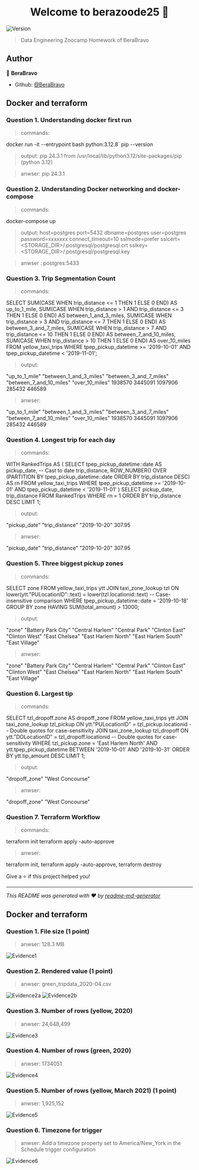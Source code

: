 <h1 align="center">Welcome to berazoode25 👋</h1>
<p>
  <img alt="Version" src="https://img.shields.io/badge/version-1-blue.svg?cacheSeconds=2592000" />
</p>

> Data Engineering Zoocamp Homework of BeraBravo

## Author

👤 **BeraBravo**

* Github: [@BeraBravo](https://github.com/BeraBravo)

##  Docker and terraform 

### Question 1. Understanding docker first run

> commands: 

docker run -it --entrypoint bash python:3.12.8´
pip --version

> output:
pip 24.3.1 from /usr/local/lib/python3.12/site-packages/pip (python 3.12)

> anwser: pip 24.3.1 


### Question 2. Understanding Docker networking and docker-compose

> commands:

docker-compose up

> output:
host=postgres port=5432 dbname=postgres user=postgres password=xxxxxxx connect_timeout=10 sslmode=prefer sslcert=<STORAGE_DIR>/.postgresql/postgresql.crt sslkey=<STORAGE_DIR>/.postgresql/postgresql.key

> anwser : postgres:5433

### Question 3. Trip Segmentation Count

> commands: 

SELECT
  SUM(CASE WHEN trip_distance <= 1 THEN 1 ELSE 0 END) AS up_to_1_mile,
  SUM(CASE WHEN trip_distance > 1 AND trip_distance <= 3 THEN 1 ELSE 0 END) AS between_1_and_3_miles,
  SUM(CASE WHEN trip_distance > 3 AND trip_distance <= 7 THEN 1 ELSE 0 END) AS between_3_and_7_miles,
  SUM(CASE WHEN trip_distance > 7 AND trip_distance <= 10 THEN 1 ELSE 0 END) AS between_7_and_10_miles,
  SUM(CASE WHEN trip_distance > 10 THEN 1 ELSE 0 END) AS over_10_miles
FROM
  yellow_taxi_trips
WHERE
  tpep_pickup_datetime >= '2019-10-01' AND tpep_pickup_datetime < '2019-11-01';

> output:

"up_to_1_mile"	"between_1_and_3_miles"	"between_3_and_7_miles"	"between_7_and_10_miles"	"over_10_miles"
1938570	3445091	1097906	285432	446589

> anwser:

"up_to_1_mile"	"between_1_and_3_miles"	"between_3_and_7_miles"	"between_7_and_10_miles"	"over_10_miles"
1938570	3445091	1097906	285432	446589

### Question 4. Longest trip for each day

> commands: 

WITH RankedTrips AS (
    SELECT
        tpep_pickup_datetime::date AS pickup_date,  -- Cast to date
        trip_distance,
        ROW_NUMBER() OVER (PARTITION BY tpep_pickup_datetime::date ORDER BY trip_distance DESC) AS rn
    FROM yellow_taxi_trips
    WHERE tpep_pickup_datetime >= '2019-10-01' AND tpep_pickup_datetime < '2019-11-01'
)
SELECT pickup_date, trip_distance
FROM RankedTrips
WHERE rn = 1
ORDER BY trip_distance DESC
LIMIT 1;

> output:

"pickup_date"	"trip_distance"
"2019-10-20"	307.95

> anwser:  

"pickup_date"	"trip_distance"
"2019-10-20"	307.95

### Question 5. Three biggest pickup zones

> commands: 

SELECT
    zone
FROM
    yellow_taxi_trips ytt
JOIN
    taxi_zone_lookup tzl ON lower(ytt."PULocationID"::text) = lower(tzl.locationid::text) -- Case-insensitive comparison
WHERE
    tpep_pickup_datetime::date = '2019-10-18'
GROUP BY
    zone
HAVING
    SUM(total_amount) > 13000;

> output:

"zone"
"Battery Park City"
"Central Harlem"
"Central Park"
"Clinton East"
"Clinton West"
"East Chelsea"
"East Harlem North"
"East Harlem South"
"East Village"


> anwser:  

"zone"
"Battery Park City"
"Central Harlem"
"Central Park"
"Clinton East"
"Clinton West"
"East Chelsea"
"East Harlem North"
"East Harlem South"
"East Village"


### Question 6. Largest tip

> commands: 

SELECT tzl_dropoff.zone AS dropoff_zone
FROM yellow_taxi_trips ytt
JOIN taxi_zone_lookup tzl_pickup ON ytt."PULocationID" = tzl_pickup.locationid  -- Double quotes for case-sensitivity
JOIN taxi_zone_lookup tzl_dropoff ON ytt."DOLocationID" = tzl_dropoff.locationid  -- Double quotes for case-sensitivity
WHERE tzl_pickup.zone = 'East Harlem North'
  AND ytt.tpep_pickup_datetime BETWEEN '2019-10-01' AND '2019-10-31'
ORDER BY ytt.tip_amount DESC
LIMIT 1;

> output:

"dropoff_zone"
"West Concourse"

> anwser: 

"dropoff_zone"
"West Concourse"

### Question 7. Terraform Workflow

> commands: 

terraform init
terraform apply -auto-approve


> anwser: 

terraform init, terraform apply -auto-approve, terraform destroy



Give a ⭐️ if this project helped you!

***
_This README was generated with ❤️ by [readme-md-generator](https://github.com/kefranabg/readme-md-generator)_


##  Docker and terraform 

### Question 1. File size (1 point)

> anwser: 
128.3 MB

![Evidence1](images/question1.png)

### Question 2. Rendered value (1 point)

> anwser: 
green_tripdata_2020-04.csv

![Evidence2a](images/question2-a.png)
![Evidence2b](images/question2-b.png)

### Question 3. Number of rows (yellow, 2020)

> anwser: 
24,648,499

![Evidence3](images/question3.png)

### Question 4. Number of rows (green, 2020)

> anwser: 
1734051

![Evidence4](images/question4.png)


### Question 5. Number of rows (yellow, March 2021) (1 point)

> anwser: 
1,925,152

![Evidence5](images/question5.png)

### Question 6. Timezone for trigger 

> anwser: 
Add a timezone property set to America/New_York in the Schedule trigger configuration

![Evidence6](images/question6.png)












